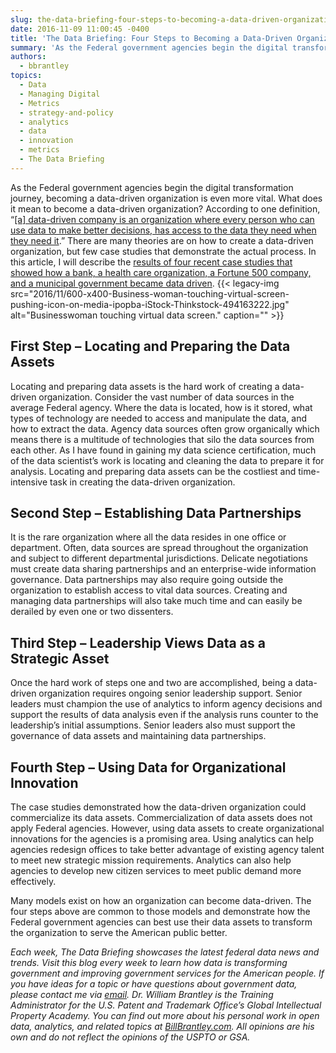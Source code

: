 ```yaml
---
slug: the-data-briefing-four-steps-to-becoming-a-data-driven-organization
date: 2016-11-09 11:00:45 -0400
title: 'The Data Briefing: Four Steps to Becoming a Data-Driven Organization'
summary: 'As the Federal government agencies begin the digital transformation journey, becoming a data-driven organization is even more vital. What does it mean to become a data-driven organization? According to one definition, &ldquo;[a] data-driven company is an organization where every person who can use data to make better decisions, has access to the data they need'
authors:
  - bbrantley
topics:
  - Data
  - Managing Digital
  - Metrics
  - strategy-and-policy
  - analytics
  - data
  - innovation
  - metrics
  - The Data Briefing
---
```


As the Federal government agencies begin the digital transformation journey, becoming a data-driven organization is even more vital. What does it mean to become a data-driven organization? According to one definition, “[[a] data-driven company is an organization where every person who can use data to make better decisions, has access to the data they need when they need it](http://www.infoworld.com/article/3074322/big-data/what-is-a-data-driven-company.html).” There are many theories are on how to create a data-driven organization, but few case studies that demonstrate the actual process. In this article, I will describe the [results of four recent case studies that showed how a bank, a health care organization, a Fortune 500 company, and a municipal government became data driven](http://sloanreview.mit.edu/case-study/lessons-from-becoming-a-data-driven-organization/). {{< legacy-img src="2016/11/600-x400-Business-woman-touching-virtual-screen-pushing-icon-on-media-ipopba-iStock-Thinkstock-494163222.jpg" alt="Businesswoman touching virtual data screen." caption="" >}} 

## First Step – Locating and Preparing the Data Assets

Locating and preparing data assets is the hard work of creating a data-driven organization. Consider the vast number of data sources in the average Federal agency. Where the data is located, how is it stored, what types of technology are needed to access and manipulate the data, and how to extract the data. Agency data sources often grow organically which means there is a multitude of technologies that silo the data sources from each other. As I have found in gaining my data science certification, much of the data scientist’s work is locating and cleaning the data to prepare it for analysis. Locating and preparing data assets can be the costliest and time-intensive task in creating the data-driven organization.

## Second Step – Establishing Data Partnerships

It is the rare organization where all the data resides in one office or department. Often, data sources are spread throughout the organization and subject to different departmental jurisdictions. Delicate negotiations must create data sharing partnerships and an enterprise-wide information governance. Data partnerships may also require going outside the organization to establish access to vital data sources. Creating and managing data partnerships will also take much time and can easily be derailed by even one or two dissenters.

## Third Step – Leadership Views Data as a Strategic Asset

Once the hard work of steps one and two are accomplished, being a data-driven organization requires ongoing senior leadership support. Senior leaders must champion the use of analytics to inform agency decisions and support the results of data analysis even if the analysis runs counter to the leadership’s initial assumptions. Senior leaders also must support the governance of data assets and maintaining data partnerships.

## Fourth Step – Using Data for Organizational Innovation

The case studies demonstrated how the data-driven organization could commercialize its data assets. Commercialization of data assets does not apply Federal agencies. However, using data assets to create organizational innovations for the agencies is a promising area. Using analytics can help agencies redesign offices to take better advantage of existing agency talent to meet new strategic mission requirements. Analytics can also help agencies to develop new citizen services to meet public demand more effectively.

Many models exist on how an organization can become data-driven. The four steps above are common to those models and demonstrate how the Federal government agencies can best use their data assets to transform the organization to serve the American public better.

 

_Each week, The Data Briefing showcases the latest federal data news and trends. Visit this blog every week to learn how data is transforming government and improving government services for the American people. If you have ideas for a topic or have questions about government data, please contact me via [email](mailto:bill@billbrantley.com)._
_Dr. William Brantley is the Training Administrator for the U.S. Patent and Trademark Office’s Global Intellectual Property Academy. You can find out more about his personal work in open data, analytics, and related topics at [BillBrantley.com](http://billbrantley.com). All opinions are his own and do not reflect the opinions of the USPTO or GSA._